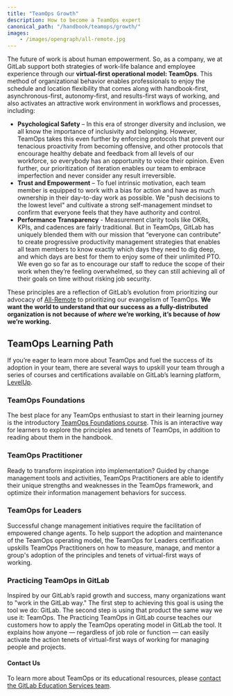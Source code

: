 ```yaml
---
title: "TeamOps Growth"
description: How to become a TeamOps expert
canonical_path: "/handbook/teamops/growth/"
images:
    - /images/opengraph/all-remote.jpg
---
```


The future of work is about human empowerment. So, as a company, we at GitLab support both strategies of work-life balance and employee experience through our **virtual-first operational model: TeamOps**. This method of organizational behavior enables professionals to enjoy the schedule and location flexibility that comes along with handbook-first, asynchronous-first, autonomy-first, and results-first ways of working, and also activates an attractive work environment in workflows and processes, including:

- **Psychological Safety** – In this era of stronger diversity and inclusion, we all know the importance of inclusivity and belonging. However, TeamOps takes this even further by enforcing protocols that prevent our tenacious proactivity from becoming offensive, and other protocols that encourage healthy debate and feedback from all levels of our workforce, so everybody has an opportunity to voice their opinion. Even further, our prioritization of iteration enables our team to embrace imperfection and never consider any result irreversible.
- **Trust and Empowerment** – To fuel intrinsic motivation, each team member is equipped to work with a bias for action and have as much ownership in their day-to-day work as possible. We "push decisions to the lowest level" and cultivate a strong self-management mindset to confirm that everyone feels that they have authority and control.
- **Performance Transparency** - Measurement clarity tools like OKRs, KPIs, and cadences are fairly traditional. But in TeamOps, GitLab has uniquely blended them with our mission that “everyone can contribute” to create progressive productivity management strategies that enables all team members to know exactly which days they need to dig deep, and which days are best for them to enjoy some of their unlimited PTO. We even go so far as to encourage our staff to reduce the scope of their work when they’re feeling overwhelmed, so they can still achieving all of their goals on time without risking job security.

These principles are a reflection of GitLab’s evolution from prioritizing our advocacy of [All-Remote](https://about.gitlab.com/company/culture/all-remote/guide/) to prioritizing our evangelism of TeamOps. **We want the world to understand that our success as a fully-distributed organization is not because of *where* we’re working, it’s because of *how* we’re working.**

## TeamOps Learning Path

If you’re eager to learn more about TeamOps and fuel the success of its adoption in your team, there are several ways to upskill your team through a series of courses and certifications available on GitLab’s learning platform, [LevelUp](https://levelup.gitlab.com/).

### TeamOps Foundations

The best place for any TeamOps enthusiast to start in their learning journey is the introductory [TeamOps Foundations course](https://levelup.gitlab.com/courses/teamops). This is an interactive way for learners to explore the principles and tenets of TeamOps, in addition to reading about them in the handbook.

### TeamOps Practitioner

Ready to transform inspiration into implementation? Guided by change management tools and activities, TeamOps Practitioners are able to identify their unique strengths and weaknesses in the TeamOps framework, and optimize their information management behaviors for success.

### TeamOps for Leaders

Successful change management initiatives require the facilitation of empowered change agents. To help support the adoption and maintenance of the TeamOps operating model, the TeamOps for Leaders certification upskills TeamOps Practitioners on how to measure, manage, and mentor a group's adoption of the principles and tenets of virtual-first ways of working.

### Practicing TeamOps in GitLab

Inspired by our GitLab’s rapid growth and success, many organizations want to "work in the GitLab way." The first step to achieving this goal is using the tool we do: GitLab. The second step is using that product the same way we use it: TeamOps.
The Practicing TeamOps in GitLab course teaches our customers how to apply the TeamOps operating model in GitLab the tool. It explains how anyone — regardless of job role or function — can easily activate the action tenets of virtual-first ways of working for managing people and projects.

#### Contact Us

To learn more about TeamOps or its educational resources, please [contact the GitLab Education Services team](https://about.gitlab.com/services/education/).
